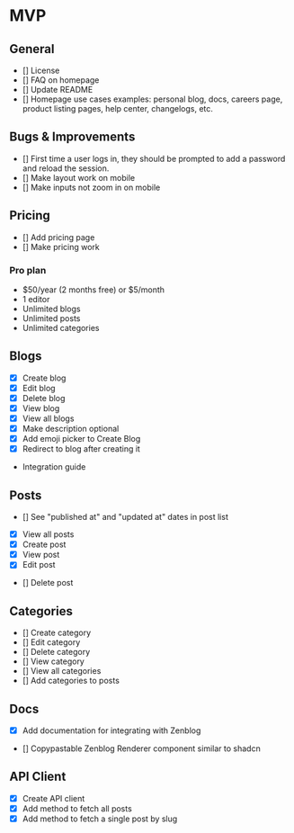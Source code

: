 # MVP

## General

- [] License
- [] FAQ on homepage
- [] Update README
- [] Homepage use cases examples: personal blog, docs, careers page, product listing pages, help center, changelogs, etc.

## Bugs & Improvements

- [] First time a user logs in, they should be prompted to add a password and reload the session.
- [] Make layout work on mobile
- [] Make inputs not zoom in on mobile

## Pricing

- [] Add pricing page
- [] Make pricing work

### Pro plan

- $50/year (2 months free) or $5/month
- 1 editor
- Unlimited blogs
- Unlimited posts
- Unlimited categories

## Blogs

- [x] Create blog
- [x] Edit blog
- [x] Delete blog
- [x] View blog
- [x] View all blogs
- [x] Make description optional
- [x] Add emoji picker to Create Blog
- [x] Redirect to blog after creating it
- Integration guide

## Posts

- [] See "published at" and "updated at" dates in post list
- [x] View all posts
- [x] Create post
- [x] View post
- [x] Edit post
- [] Delete post

## Categories

- [] Create category
- [] Edit category
- [] Delete category
- [] View category
- [] View all categories
- [] Add categories to posts

## Docs

- [x] Add documentation for integrating with Zenblog
- [] Copypastable Zenblog Renderer component similar to shadcn

## API Client

- [x] Create API client
- [x] Add method to fetch all posts
- [x] Add method to fetch a single post by slug
